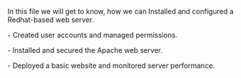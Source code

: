 In this file we will get to know, how we can Installed and configured a Redhat-based web server.
<p>
- Created user accounts and managed permissions.
  <p>
- Installed and secured the Apache web server.
  <p>
- Deployed a basic website and monitored server performance.
